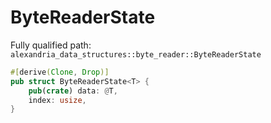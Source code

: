 # ByteReaderState

Fully qualified path: `alexandria_data_structures::byte_reader::ByteReaderState`

```rust
#[derive(Clone, Drop)]
pub struct ByteReaderState<T> {
    pub(crate) data: @T,
    index: usize,
}
```

